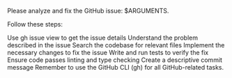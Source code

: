 Please analyze and fix the GitHub issue: $ARGUMENTS.

Follow these steps:

Use gh issue view to get the issue details
Understand the problem described in the issue
Search the codebase for relevant files
Implement the necessary changes to fix the issue
Write and run tests to verify the fix
Ensure code passes linting and type checking
Create a descriptive commit message
Remember to use the GitHub CLI (gh) for all GitHub-related tasks.